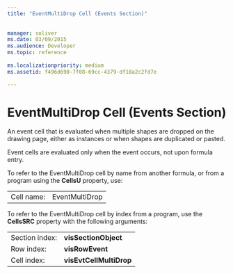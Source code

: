 ```yaml
---
title: "EventMultiDrop Cell (Events Section)"
 
 
manager: soliver
ms.date: 03/09/2015
ms.audience: Developer
ms.topic: reference
 
ms.localizationpriority: medium
ms.assetid: f496d698-7f08-69cc-4379-df18a2c2fd7e

---
```


# EventMultiDrop Cell (Events Section)

An event cell that is evaluated when multiple shapes are dropped on the drawing page, either as instances or when shapes are duplicated or pasted.
  
Event cells are evaluated only when the event occurs, not upon formula entry.
  
To refer to the EventMultiDrop cell by name from another formula, or from a program using the **CellsU** property, use: 
  
|||
|:-----|:-----|
|Cell name:  <br/> |EventMultiDrop  <br/> |
   
To refer to the EventMultiDrop cell by index from a program, use the **CellsSRC** property with the following arguments: 
  
|||
|:-----|:-----|
|Section index:  <br/> |**visSectionObject** <br/> |
|Row index:  <br/> |**visRowEvent** <br/> |
|Cell index:  <br/> |**visEvtCellMultiDrop** <br/> |
   

